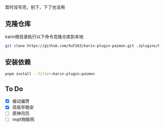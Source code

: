 暂时没写完，别下，下了也没用  
## 克隆仓库

karin根目录执行以下命令克隆仓库到本地

```bash
git clone https://github.com/XuF163/karin-plugin-paimon.git ./plugins/karin-plugin-paimon
```

## 安装依赖

```bash
pnpm install --filter=karin-plugin-paimon
```    


## To Do    
- [x] 被动骗赞
- [x] 简易早晚安  
- [ ] 原神月历  
- [ ] mqtt物联网  
